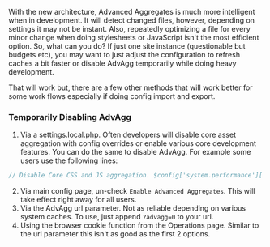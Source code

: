 With the new architecture, Advanced Aggregates is much more intelligent when in development. It will detect changed files, however, depending on settings it may not be instant. Also, repeatedly optimizing a file for every minor change when doing stylesheets or JavaScript isn't the most efficient option. So, what can you do? If just one site instance (questionable but budgets etc), you may want to just adjust the configuration to refresh caches a bit faster or disable AdvAgg temporarily while doing heavy development.

That will work but, there are a few other methods that will work better for some work flows especially if doing config import and export.

### Temporarily Disabling AdvAgg

1. Via a settings.local.php. Often developers will disable core asset aggregation with config overrides or enable various core development features. You can do the same to disable AdvAgg. For example some users use the following lines:  
```php  
// Disable Core CSS and JS aggregation. $config['system.performance']['css']['preprocess'] = FALSE; $config['system.performance']['js']['preprocess'] = FALSE; // Disable AdvAgg. $config['advagg.settings']['enabled'] = FALSE;  
```
2. Via main config page, un-check `Enable Advanced Aggregates`. This will take effect right away for all users.
3. Via the AdvAgg url parameter. Not as reliable depending on various system caches. To use, just append `?advagg=0` to your url.
4. Using the browser cookie function from the Operations page. Similar to the url parameter this isn't as good as the first 2 options.